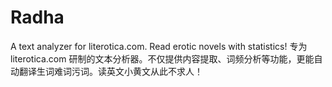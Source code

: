 # Radha
A text analyzer for literotica.com. Read erotic novels with statistics!
专为 literotica.com 研制的文本分析器。不仅提供内容提取、词频分析等功能，更能自动翻译生词难词污词。读英文小黄文从此不求人！
